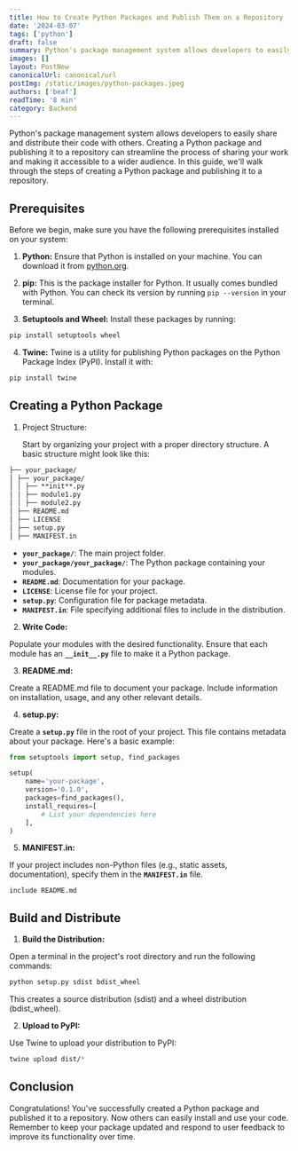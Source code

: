 ```yaml
---
title: How to Create Python Packages and Publish Them on a Repository
date: '2024-03-07'
tags: ['python']
draft: false
summary: Python's package management system allows developers to easily share and distribute their code with others.
images: []
layout: PostNew
canonicalUrl: canonical/url
postImg: /static/images/python-packages.jpeg
authors: ['beaf']
readTime: '8 min'
category: Backend
---
```


Python's package management system allows developers to easily share and distribute their code with others. Creating a Python package and publishing it to a repository can streamline the process of sharing your work and making it accessible to a wider audience. In this guide, we'll walk through the steps of creating a Python package and publishing it to a repository.

## Prerequisites

Before we begin, make sure you have the following prerequisites installed on your system:

1. **Python:** Ensure that Python is installed on your machine. You can download it from [python.org](https://www.python.org/).

2. **pip:** This is the package installer for Python. It usually comes bundled with Python. You can check its version by running `pip --version` in your terminal.

3. **Setuptools and Wheel:** Install these packages by running:

```bash
pip install setuptools wheel
```

4. **Twine:** Twine is a utility for publishing Python packages on the Python Package Index (PyPI). Install it with:

```bash
pip install twine
```

## Creating a Python Package

1.  Project Structure:

    Start by organizing your project with a proper directory structure. A basic structure might look like this:

```markdown
├── your_package/
│ ├── your_package/
│ │ ├── **init**.py
│ │ ├── module1.py
│ │ ├── module2.py
│ ├── README.md
│ ├── LICENSE
│ ├── setup.py
│ ├── MANIFEST.in
```

- **`your_package/`**: The main project folder.
- **`your_package/your_package/`**: The Python package containing your modules.
- **`README.md`**: Documentation for your package.
- **`LICENSE`**: License file for your project.
- **`setup.py`**: Configuration file for package metadata.
- **`MANIFEST.in`**: File specifying additional files to include in the distribution.

2. **Write Code:**

Populate your modules with the desired functionality. Ensure that each module has an **`__init__.py`** file to make it a Python package.

3. **README.md:**

Create a README.md file to document your package. Include information on installation, usage, and any other relevant details.

4. **setup.py:**

Create a **`setup.py`** file in the root of your project. This file contains metadata about your package. Here's a basic example:

```python
from setuptools import setup, find_packages

setup(
    name='your-package',
    version='0.1.0',
    packages=find_packages(),
    install_requires=[
        # List your dependencies here
    ],
)
```

5. **MANIFEST.in:**

If your project includes non-Python files (e.g., static assets, documentation), specify them in the **`MANIFEST.in`** file.

```plaintext
include README.md
```

## Build and Distribute

1. **Build the Distribution:**

Open a terminal in the project's root directory and run the following commands:

```bash
python setup.py sdist bdist_wheel
```

This creates a source distribution (sdist) and a wheel distribution (bdist_wheel).

2. **Upload to PyPI:**

Use Twine to upload your distribution to PyPI:

```bash
twine upload dist/*
```

## Conclusion

Congratulations! You've successfully created a Python package and published it to a repository. Now others can easily install and use your code. Remember to keep your package updated and respond to user feedback to improve its functionality over time.
